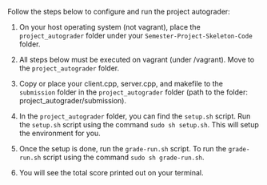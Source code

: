 Follow the steps below to configure and run the project autograder:

1. On your host operating system (not vagrant), place the ```project_autograder``` folder under your  ```Semester-Project-Skeleton-Code``` folder.

2. All steps below must be executed on vagrant (under /vagrant). Move to the ```project_autograder``` folder.

3. Copy or place your client.cpp, server.cpp, and makefile to the ```submission``` folder in the ```project_autograder``` folder (path to the folder: project_autograder/submission).

4. In the ```project_autograder``` folder, you can find the ```setup.sh``` script. Run the ```setup.sh``` script using the command ```sudo sh setup.sh```. This will setup the environment for you.

5. Once the setup is done, run the ```grade-run.sh``` script. To run the ```grade-run.sh``` script using the command ```sudo sh grade-run.sh```.

6. You will see the total score printed out on your terminal.
